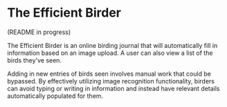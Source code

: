 # The Efficient Birder

(README in progress)

The Efficient Birder is an online birding journal that will automatically fill in information based on an image upload. A user can also view a list of the birds they've seen.

Adding in new entries of birds seen involves manual work that could be bypassed. By effectively utilizing image recognition functionality, birders can avoid typing or writing in information and instead have relevant details automatically populated for them.
